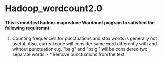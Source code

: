 # Hadoop_wordcount2.0
#### This is modified hadoop mapreduce Wordount program to satisfied the following requiremnt:

   1. Counting frequencies for punctuations and stop words is generally not useful. Also, current code will consider same word differently with and without punctuation e.g. "baig" and "baig." will be considered two separate words.
   ⋅⋅* Remove punctuations from the text



